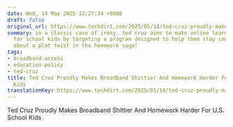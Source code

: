 ```yaml
---
date: Wed, 14 May 2025 12:27:34 +0000
draft: false
original_url: https://www.techdirt.com/2025/05/14/ted-cruz-proudly-makes-broadband-shittier-and-homework-harder-for-u-s-school-kids/
summary: in a classic case of irony, ted cruz aims to make online learning harder
  for school kids by targeting a program designed to help them stay connected. talk
  about a plot twist in the homework saga!
tags:
- broadband-access
- education-policy
- ted-cruz
title: Ted Cruz Proudly Makes Broadband Shittier And Homework Harder For U.S. School
  Kids
translationKey: https://www.techdirt.com/2025/05/14/ted-cruz-proudly-makes-broadband-shittier-and-homework-harder-for-u-s-school-kids/
---
```


Ted Cruz Proudly Makes Broadband Shittier And Homework Harder For U.S. School Kids